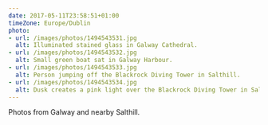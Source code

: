 ```yaml
---
date: 2017-05-11T23:58:51+01:00
timeZone: Europe/Dublin
photo:
- url: /images/photos/1494543531.jpg
  alt: Illuminated stained glass in Galway Cathedral.
- url: /images/photos/1494543532.jpg
  alt: Small green boat sat in Galway Harbour.
- url: /images/photos/1494543533.jpg
  alt: Person jumping off the Blackrock Diving Tower in Salthill.
- url: /images/photos/1494543534.jpg
  alt: Dusk creates a pink light over the Blackrock Diving Tower in Salthill.
---
```

Photos from Galway and nearby Salthill.
